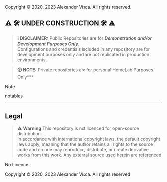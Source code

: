 Copyright &copy; 2020, 2023 Alexander Visca. All rights reserved.

## ⚠️ **🛠 UNDER CONSTRUCTION 🛠** ⚠️

>  **ℹ️ DISCLAIMER:**  Public Repositories are for ***Demonstration and/or Development Purposes Only***.  
> Configurations and credentials included in any repository are for development purposes only and are not replicated in production environments.  

> **🛈 NOTE:** Private repositories are for personal HomeLab Purposes Only***

> [!Note]  
> notables

---

## Legal

> ⚠️ **Warning** This repository is not licenced for open-source distribution.  
In accordance with international copyright laws, the default copyright laws apply, meaning that the author retains all rights to the source code and no one may reproduce, distribute, or create derivative works from this work.  Any external source  used herein are referenced

No Licence.

Copyright &copy; 2020, 2023 Alexander Visca. All rights reserved
